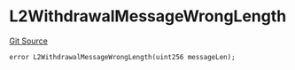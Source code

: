 # L2WithdrawalMessageWrongLength
[Git Source](https://github.com/matter-labs/zksync-contracts/blob/a1506a91fd7e3b73aa6fe10caf12e32f39e26211/contracts/l1-contracts/common/L1ContractErrors.sol)


```solidity
error L2WithdrawalMessageWrongLength(uint256 messageLen);
```

